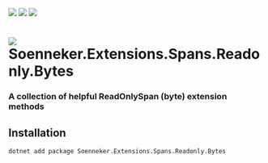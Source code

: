 ﻿[![](https://img.shields.io/nuget/v/soenneker.extensions.spans.readonly.bytes.svg?style=for-the-badge)](https://www.nuget.org/packages/soenneker.extensions.spans.readonly.bytes/)
[![](https://img.shields.io/github/actions/workflow/status/soenneker/soenneker.extensions.spans.readonly.bytes/publish-package.yml?style=for-the-badge)](https://github.com/soenneker/soenneker.extensions.spans.readonly.bytes/actions/workflows/publish-package.yml)
[![](https://img.shields.io/nuget/dt/soenneker.extensions.spans.readonly.bytes.svg?style=for-the-badge)](https://www.nuget.org/packages/soenneker.extensions.spans.readonly.bytes/)

# ![](https://user-images.githubusercontent.com/4441470/224455560-91ed3ee7-f510-4041-a8d2-3fc093025112.png) Soenneker.Extensions.Spans.Readonly.Bytes
### A collection of helpful ReadOnlySpan (byte) extension methods

## Installation

```
dotnet add package Soenneker.Extensions.Spans.Readonly.Bytes
```
